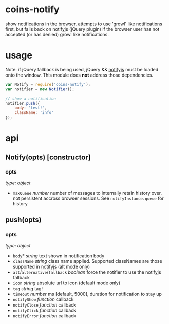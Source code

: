 # coins-notify
show notifications in the browser. attempts to use 'growl' like notifications first, but falls back on notifyjs (jQuery plugin) if the browser user has not accepted (or has denied) growl like notifications.

# usage
Note: if jQuery fallback is being used, jQuery && [notifyjs](http://notifyjs.com/) must be loaded onto the window.  This module does **not** address those dependencies.

```js
var Notify = require('coins-notify');
var notifier = new Notifier();

// show a notification
notifier.push({
    body: 'test!',
    className: 'info'
});
```

# api
## Notify(opts) [constructor]
### opts
*type: object*
- `maxQueue` *number* number of messages to internally retain history over.  not persistent accross browser sessions. See `notifyInstance.queue` for history


## push(opts)
### opts
*type: object*

- `body`* *string* text shown in notification body
- `className` *string* class name applied.  Supported classNames are those supported in [notifyjs](http://notifyjs.com/) (alt mode only)
- `alt`/`alternative`/`fallback` *boolean* force the notifier to use the notifyjs fallback
- `icon` *string* absolute url to icon (default mode only)
- `tag` *string* tag!
- `timeout` *number* ms [default, 5000], duration for notification to stay up
- `notifyShow` *function* callback
- `notifyClose` *function* callback
- `notifyClick` *function* callback
- `notifyError` *function* callback